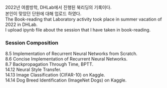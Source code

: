 2022년 여름방학, DHLab에서 진행된 북리딩의 기록이다.  
본인이 맞았던 단원에 대해 업로드 하였다.  
The Book-reading that Laboratory activity took place in summer vacation of 2022 in DHLab.  
I upload ipynb file about the session that I have taken in book-reading.  

### Session Composition
8.5 Implementation of Recurrent Neural Networks from Scratch.  
8.6 Concise Implementation of Recurrent Neural Networks.  
8.7 Backpropagation Through Time, BPTT.   
14.12 Neural Style Transfer.  
14.13 Image Classification (CIFAR-10) on Kaggle.  
14.14 Dog Breed Identification (ImageNet Dogs) on Kaggle. 
